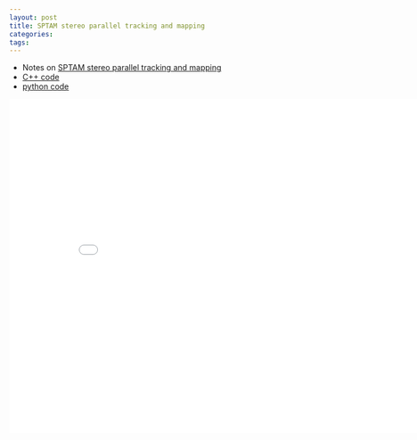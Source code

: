 ```yaml
---
layout: post
title: SPTAM stereo parallel tracking and mapping
categories:
tags:
---
```


- Notes on [SPTAM stereo parallel tracking and mapping](https://www.sciencedirect.com/science/article/pii/S0921889015302955?casa_token=WdS9m7hP_sEAAAAA:3y_4WhMzTD-MJOSbCoVCORGen3RqGScj5-VDRolHXMrlV6iiJkHTqpji-GapwbnnjETYBqDfQA)
- [C++ code](https://github.com/lrse/sptam)
- [python code](https://github.com/uoip/stereo_ptam)

<center><embed src="/pdfs/posts/SPTAM stereo parallel tracking and mapping.pdf" width="850" height="600"></center>
